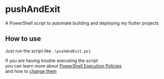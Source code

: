 # pushAndExit
A PowerShell script to automate building and deploying my flutter projects


## How to use
Just run the script like ```.\pushAndExit.ps1```

If you are having trouble executing the script\
you can learn more about [PowerShell Execution Policies](https://docs.microsoft.com/en-us/powershell/module/microsoft.powershell.core/about/about_execution_policies?view=powershell-7#short-description)\
and how to [change them](https://docs.microsoft.com/en-us/powershell/module/microsoft.powershell.core/about/about_execution_policies?view=powershell-7#change-the-execution-policy)

